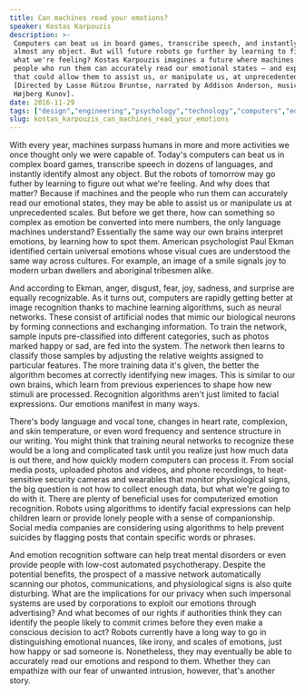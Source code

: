 ```yaml
---
title: Can machines read your emotions?
speaker: Kostas Karpouzis
description: >-
 Computers can beat us in board games, transcribe speech, and instantly identify
 almost any object. But will future robots go further by learning to figure out
 what we're feeling? Kostas Karpouzis imagines a future where machines and the
 people who run them can accurately read our emotional states — and explains how
 that could allow them to assist us, or manipulate us, at unprecedented scales.
 [Directed by Lasse Rützou Bruntse, narrated by Addison Anderson, music by Laura
 Højberg Kunov].
date: 2016-11-29
tags: ["design","engineering","psychology","technology","computers","education","machine-learning","animation","teded","emotions","invention","ai"]
slug: kostas_karpouzis_can_machines_read_your_emotions
---
```


With every year, machines surpass humans in more and more activities we once thought only
we were capable of. Today's computers can beat us in complex board games, transcribe
speech in dozens of languages, and instantly identify almost any object. But the robots of
tomorrow may go futher by learning to figure out what we're feeling. And why does that
matter? Because if machines and the people who run them can accurately read our emotional
states, they may be able to assist us or manipulate us at unprecedented scales. But before
we get there, how can something so complex as emotion be converted into mere numbers, the
only language machines understand? Essentially the same way our own brains interpret
emotions, by learning how to spot them. American psychologist Paul Ekman identified
certain universal emotions whose visual cues are understood the same way across cultures.
For example, an image of a smile signals joy to modern urban dwellers and aboriginal
tribesmen alike.

And according to Ekman, anger, disgust, fear, joy, sadness, and surprise are equally
recognizable. As it turns out, computers are rapidly getting better at image recognition
thanks to machine learning algorithms, such as neural networks. These consist of
artificial nodes that mimic our biological neurons by forming connections and exchanging
information. To train the network, sample inputs pre-classified into different categories,
such as photos marked happy or sad, are fed into the system. The network then learns to
classify those samples by adjusting the relative weights assigned to particular features.
The more training data it's given, the better the algorithm becomes at correctly
identifying new images. This is similar to our own brains, which learn from previous
experiences to shape how new stimuli are processed. Recognition algorithms aren't just
limited to facial expressions. Our emotions manifest in many ways.

There's body language and vocal tone, changes in heart rate, complexion, and skin
temperature, or even word frequency and sentence structure in our writing. You might think
that training neural networks to recognize these would be a long and complicated task
until you realize just how much data is out there, and how quickly modern computers can
process it. From social media posts, uploaded photos and videos, and phone recordings, to
heat-sensitive security cameras and wearables that monitor physiological signs, the big
question is not how to collect enough data, but what we're going to do with it. There are
plenty of beneficial uses for computerized emotion recognition. Robots using algorithms to
identify facial expressions can help children learn or provide lonely people with a sense
of companionship. Social media companies are considering using algorithms to help prevent
suicides by flagging posts that contain specific words or phrases.

And emotion recognition software can help treat mental disorders or even provide people
with low-cost automated psychotherapy. Despite the potential benefits, the prospect of a
massive network automatically scanning our photos, communications, and physiological signs
is also quite disturbing. What are the implications for our privacy when such impersonal
systems are used by corporations to exploit our emotions through advertising? And what
becomes of our rights if authorities think they can identify the people likely to commit
crimes before they even make a conscious decision to act? Robots currently have a long
way to go in distinguishing emotional nuances, like irony, and scales of emotions, just
how happy or sad someone is. Nonetheless, they may eventually be able to accurately read
our emotions and respond to them. Whether they can empathize with our fear of unwanted
intrusion, however, that's another story.

<!--
ad_duration=0
event="TED-Ed"
external_start_time=0
intro_duration=0
is_subtitle_required="False"
is_talk_featured="False"
language="en"
language_swap="False"
native_language="en"
number_of_related_talks=6
number_of_speakers=1
number_of_subtitled_videos=0
number_of_tags=12
number_of_talk_download_languages=24
number_of_talk_more_resources=0
number_of_talk_recommendations=0
number_of_talks_take_actions=0
post_ad_duration=0
published_timestamp="2020-06-05 14:39:18"
recording_date="2016-11-29"
speaker_is_published=0
speaker_name="Kostas Karpouzis"
talk_name="Can machines read your emotions?"
talks_tags=["design","engineering","psychology","technology","computers","education","machine-learning","animation","teded","emotions","invention","ai"]
url_webpage="https://www.ted.com/talks/kostas_karpouzis_can_machines_read_your_emotions"
video_type_name="TED-Ed Original"
-->